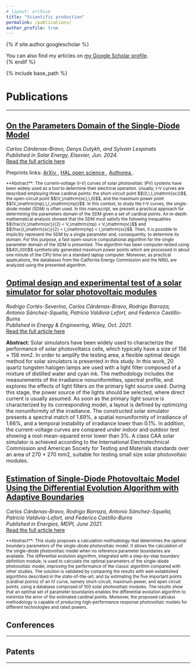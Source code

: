 ```yaml
---
# layout: archive
title: "Scientific production"
permalink: /publications/
author_profile: true
---
```


{% if site.author.googlescholar %}
  <div class="wordwrap">You can also find my articles on <a href="{{site.author.googlescholar}}">my Google Scholar profile</a>.</div>
{% endif %}

{% include base_path %}

# Publications
-----

<!-- {% for post in site.publications reversed %}
  {% include archive-single.html %}
{% endfor %} -->

<!-- ### <span style="color:RoyalBlue"> <u> On the Parameters Domain of the Single-Diode Model </u> </span> <br> -->
## <u> On the Parameters Domain of the Single-Diode Model </u> <br>
*Carlos Cárdenas-Bravo, Denys Dutykh, and Sylvain Lespinats* <br>
*Published in Solar Energy, Elsevier, Jun. 2024.* <br> 
<a href="https://www.sciencedirect.com/science/article/pii/S0038092X24004134"> Read the full article here</a> <br> 

Preprints links: <a href="https://arxiv.org/abs/2407.07108#"> ArXiv </a>, <a href="https://hal.science/hal-04622649"> HAL open science </a>, <a href="https://www.authorea.com/users/797418/articles/1139566-on-the-parameters-domain-of-the-single-diode-model"> Authorea </a>.

<p><small> **Abstract**: The current–voltage (I–V) curves of solar photovoltaic (PV) systems have been widely used as a tool to determine their electrical operation. Usually, I–V curves are described employing three cardinal points: the short-circuit point $$(0,\,I_\mathrm{sc})$$, the open-circuit point $$(V_\mathrm{oc},\,0)$$, and the maximum power point $$(V_\mathrm{mp},\,I_\mathrm{mp})$$. In this context, to study the I–V curves, the single-diode model (SDM) is often used. In this manuscript, we present a practical approach for determining the parameters domain of the SDM given a set of cardinal points. An in-depth mathematical analysis showed that the SDM must satisfy the following inequalities $$\frac{V_\mathrm{oc}}{2} < V_\mathrm{mp} < V_\mathrm{oc}$$ and $$\frac{I_\mathrm{sc}}{2} < I_\mathrm{mp} < I_\mathrm{sc}$$. Then, it is possible to implicitly represent the SDM by a single parameter and, consequently, to determine its domain. For this purpose, a fast open-source computational algorithm for the single parameter domain of the SDM is presented. The algorithm has been computer-tested using $$40\,000$$ synthetically generated maximum power points which are processed in about one minute of the CPU time on a standard laptop computer. Moreover, as practical applications, the databases from the California Energy Commission and the NREL are analyzed using the presented algorithm. <p></small>

## <u> Optimal design and experimental test of a solar simulator for solar photovoltaic modules </u> <br>
*Rodrigo Cortés-Severino, Carlos Cárdenas-Bravo, Rodrigo Barraza, Antonio Sánchez-Squella, Patricio Valdivia Lefort, and Federico Castillo-Burns* <br>
*Published in Energy & Engineering, Wiley, Oct. 2021.* <br> 
<a href="https://scijournals.onlinelibrary.wiley.com/doi/full/10.1002/ese3.985"> Read the full article here </a> 

<span font-size: smaller> **Abstract**: Solar simulators have been widely used to characterize the performance of solar photovoltaics cells, which typically have a size of 156 × 156 mm2. In order to amplify the testing area, a flexible optimal design method for solar simulators is presented in this study. In this work, 20 quartz tungsten halogen lamps are used with a light filter composed of a mixture of distilled water and cyan ink. The methodology includes the measurements of the irradiance nonuniformities, spectral profile, and explores the effects of light filters on the primary light source used. During this stage, the power source of the lights should be selected, where direct current is usually assumed. As soon as the primary light source is characterized by its corresponding model, a layout is defined by optimizing the nonuniformity of the irradiance. The constructed solar simulator presents a spectral match of 1.69%, a spatial nonuniformity of irradiance of 1.66%, and a temporal instability of irradiance lower than 0.1%. In addition, the current-voltage curves are compared under indoor and outdoor test showing a root-mean-squared error lower than 3%. A class CAA solar simulator is achieved according to the International Electrotechnical Commission and American Society for Testing and Materials standards over an area of 270 × 270 mm2, suitable for testing small size solar photovoltaic modules. </span>

## <u> Estimation of Single-Diode Photovoltaic Model Using the Differential Evolution Algorithm with Adaptive Boundaries </u> <br>
*Carlos Cárdenas-Bravo, Rodrigo Barraza, Antonio Sánchez-Squella, Patricio Valdivia-Lefort, and Federico Castillo-Burns* <br>
*Published in Energies, MDPI, June 2021.* <br> 
<a href="https://www.mdpi.com/1996-1073/14/13/3925"> Read the full article here</a> 

<p><small> **Abstract**: This study proposes a calculation methodology that determines the optimal boundary parameters of the single-diode photovoltaic model. It allows the calculation of the single-diode photovoltaic model when no reference parameter boundaries are available. The differential evolution algorithm, integrated with a step-by-step boundary definition module, is used to calculate the optimal parameters of the single-diode photovoltaic model, improving the performance of the classic algorithm compared with other studies. The solution is validated by comparing the results with well-established algorithms described in the state-of-the-art, and by estimating the five important points (cardinal points) of an IV curve, namely short-circuit, maximum power, and open circuit points, using a database composed of 100 solar photovoltaic modules. The results show that an optimal set of parameter boundaries enables the differential evolution algorithm to minimize the error of the estimated cardinal points. Moreover, the proposed calculus methodology is capable of producing high-performance response photovoltaic models for different technologies and rated powers. <p></small>




## Conferences
-----


## Patents
-----






